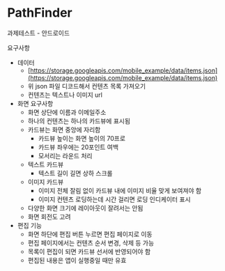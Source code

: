 # PathFinder
과제테스트 - 안드로이드

요구사항

- 데이터
    - [https://storage.googleapis.com/mobile_example/data/items.json](https://storage.googleapis.com/mobile_example/data/items.json)
    - 위 json 파일 디코드해서 컨텐츠 목록 가져오기
    - 컨텐츠는 텍스트나 이미지 url
- 화면 요구사항
    - 화면 상단에 이름과 이메일주소
    - 하나의 컨텐츠는 하나의 카드뷰에 표시됨
    - 카드뷰는 화면 중앙에 자리함
        - 카드뷰 높이는 화면 높이의 70프로
        - 카드뷰 좌우에는 20포인트 여백
        - 모서리는 라운드 처리
    - 텍스트 카드뷰
        - 텍스트 길이 길면 상하 스크롤
    - 이미지 카드뷰
        - 이미지 전체 잘림 없이 카드뷰 내에 이미지 비율 맞게 보여져야 함
        - 이미지 컨텐츠 로딩하는데 시간 걸리면 로딩 인디케이터 표시
    - 다양한 화면 크기에 레이아웃이 잘려서는 안됨
    - 화면 회전도 고려
- 편집 기능
    - 화면 하단에 편집 버튼 누르면 편집 페이지로 이동
    - 편집 페이지에서는 컨텐츠 순서 변경, 삭제 등 가능
    - 목록이 편집이 되면 카드뷰 선서에 반영되어야 함
    - 편집된 내용은 앱이 실행중일 때만 유효
